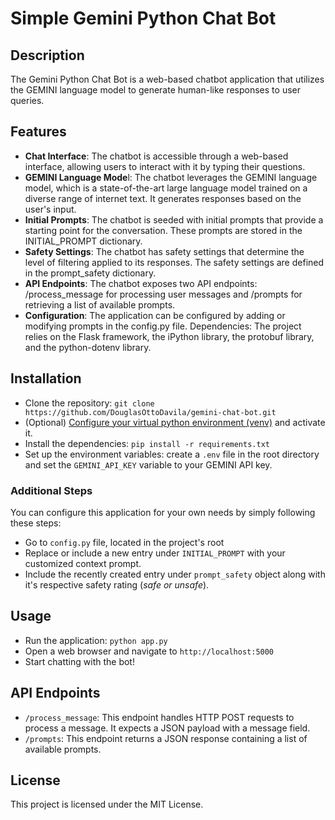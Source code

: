 # Simple Gemini Python Chat Bot #
## Description ##
The Gemini Python Chat Bot is a web-based chatbot application that utilizes the GEMINI language model to generate human-like responses to user queries.

## Features ##
- **Chat Interface**: The chatbot is accessible through a web-based interface, allowing users to interact with it by typing their questions.
- **GEMINI Language Mode**l: The chatbot leverages the GEMINI language model, which is a state-of-the-art large language model trained on a diverse range of internet text. It generates responses based on the user's input.
- **Initial Prompts**: The chatbot is seeded with initial prompts that provide a starting point for the conversation. These prompts are stored in the INITIAL_PROMPT dictionary.
- **Safety Settings**: The chatbot has safety settings that determine the level of filtering applied to its responses. The safety settings are defined in the prompt_safety dictionary.
- **API Endpoints**: The chatbot exposes two API endpoints: /process_message for processing user messages and /prompts for retrieving a list of available prompts.
- **Configuration**: The application can be configured by adding or modifying prompts in the config.py file.
Dependencies: The project relies on the Flask framework, the iPython library, the protobuf library, and the python-dotenv library.

## Installation ##
- Clone the repository: `git clone https://github.com/DouglasOttoDavila/gemini-chat-bot.git`
- (Optional) [Configure your virtual python environment (venv)](https://code.visualstudio.com/docs/python/environments) and activate it.
- Install the dependencies: `pip install -r requirements.txt`
- Set up the environment variables: create a `.env` file in the root directory and set the `GEMINI_API_KEY` variable to your GEMINI API key.

### Additional Steps ###
You can configure this application for your own needs by simply following these steps:
- Go to `config.py` file, located in the project's root
- Replace or include a new entry under `INITIAL_PROMPT` with your customized context prompt.
- Include the recently created entry under `prompt_safety` object along with it's respective safety rating (_safe or unsafe_).

## Usage ##
- Run the application: `python app.py`
- Open a web browser and navigate to `http://localhost:5000`
- Start chatting with the bot!

## API Endpoints ##
- `/process_message`: This endpoint handles HTTP POST requests to process a message. It expects a JSON payload with a message field.
- `/prompts`: This endpoint returns a JSON response containing a list of available prompts.

## License ##
This project is licensed under the MIT License.
